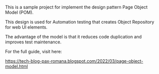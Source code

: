 This is a sample project for implement the design pattern Page Object Model (POM).

This design is used for Automation testing that creates Object Repository for web UI elements.

The advantage of the model is that it reduces code duplication and improves test maintenance.

For the full guide, visit here:

https://tech-blog-pax-romana.blogspot.com/2022/03/page-object-model.html